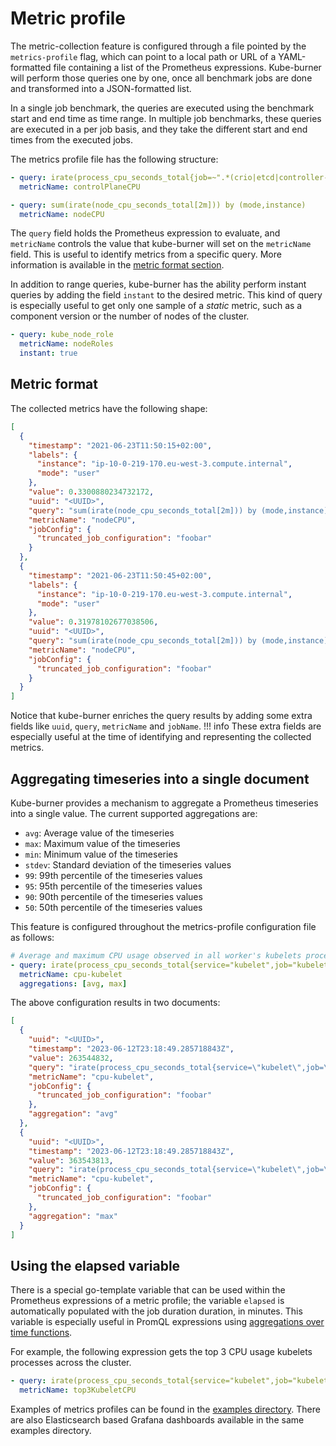 # Metric profile

The metric-collection feature is configured through a file pointed by the `metrics-profile` flag, which can point to a local path or URL of a YAML-formatted file containing a list of the Prometheus expressions. Kube-burner will perform those queries one by one, once all benchmark jobs are done and transformed into a JSON-formatted list.

In a single job benchmark, the queries are executed using the benchmark start and end time as time range. In multiple job benchmarks, these queries are executed in a per job basis, and they take the different start and end times from the executed jobs.

The metrics profile file has the following structure:

```yaml
- query: irate(process_cpu_seconds_total{job=~".*(crio|etcd|controller-manager|apiserver|scheduler).*"}[2m])
  metricName: controlPlaneCPU

- query: sum(irate(node_cpu_seconds_total[2m])) by (mode,instance)
  metricName: nodeCPU
```

The `query` field holds the Prometheus expression to evaluate, and `metricName` controls the value that kube-burner will set on the `metricName` field. This is useful to identify metrics from a specific query. More information is available in the [metric format section](#metric-format).

In addition to range queries, kube-burner has the ability perform instant queries by adding the field `instant` to the desired metric. This kind of query is especially useful to get only one sample of a *static* metric, such as a component version or the number of nodes of the cluster.

```yaml
- query: kube_node_role
  metricName: nodeRoles
  instant: true
```

## Metric format

The collected metrics have the following shape:

```json
[
  {
    "timestamp": "2021-06-23T11:50:15+02:00",
    "labels": {
      "instance": "ip-10-0-219-170.eu-west-3.compute.internal",
      "mode": "user"
    },
    "value": 0.3300880234732172,
    "uuid": "<UUID>",
    "query": "sum(irate(node_cpu_seconds_total[2m])) by (mode,instance) > 0",
    "metricName": "nodeCPU",
    "jobConfig": {
      "truncated_job_configuration": "foobar"
    }
  },
  {
    "timestamp": "2021-06-23T11:50:45+02:00",
    "labels": {
      "instance": "ip-10-0-219-170.eu-west-3.compute.internal",
      "mode": "user"
    },
    "value": 0.31978102677038506,
    "uuid": "<UUID>",
    "query": "sum(irate(node_cpu_seconds_total[2m])) by (mode,instance) > 0",
    "metricName": "nodeCPU",
    "jobConfig": {
      "truncated_job_configuration": "foobar"
    }
  }
]
```

Notice that kube-burner enriches the query results by adding some extra fields like `uuid`, `query`, `metricName` and `jobName`.
!!! info
    These extra fields are especially useful at the time of identifying and representing the collected metrics.

## Aggregating timeseries into a single document

Kube-burner provides a mechanism to aggregate a Prometheus timeseries into a single value.
The current supported aggregations are:

- `avg`: Average value of the timeseries
- `max`: Maximum value of the timeseries
- `min`: Minimum value of the timeseries
- `stdev`: Standard deviation of the timeseries values
- `99`: 99th percentile of the timeseries values
- `95`: 95th percentile of the timeseries values
- `90`: 90th percentile of the timeseries values
- `50`: 50th percentile of the timeseries values

This feature is configured throughout the metrics-profile configuration file as follows:

```yaml
# Average and maximum CPU usage observed in all worker's kubelets processes
- query: irate(process_cpu_seconds_total{service="kubelet",job="kubelet"}[2m]) and on (node) kube_node_role{role="worker"}
  metricName: cpu-kubelet
  aggregations: [avg, max]
```

The above configuration results in two documents:

```json
[
  {
    "uuid": "<UUID>",
    "timestamp": "2023-06-12T23:18:49.285718843Z",
    "value": 263544832,
    "query": "irate(process_cpu_seconds_total{service=\"kubelet\",job=\"kubelet\"}[2m]) and on (node) kube_node_role{role=\"worker\"}",
    "metricName": "cpu-kubelet",
    "jobConfig": {
      "truncated_job_configuration": "foobar"
    },
    "aggregation": "avg"
  },
  {
    "uuid": "<UUID>",
    "timestamp": "2023-06-12T23:18:49.285718843Z",
    "value": 363543813,
    "query": "irate(process_cpu_seconds_total{service=\"kubelet\",job=\"kubelet\"}[2m]) and on (node) kube_node_role{role=\"worker\"}",
    "metricName": "cpu-kubelet",
    "jobConfig": {
      "truncated_job_configuration": "foobar"
    },
    "aggregation": "max"
  }
]
```

## Using the elapsed variable

There is a special go-template variable that can be used within the Prometheus expressions of a metric profile; the variable `elapsed` is automatically populated with the job duration duration, in minutes. This variable is especially useful in PromQL expressions using [aggregations over time functions](https://prometheus.io/docs/prometheus/latest/querying/functions/#aggregation_over_time).

For example, the following expression gets the top 3 CPU usage kubelets processes across the cluster.

```yaml
- query: irate(process_cpu_seconds_total{service="kubelet",job="kubelet"}[2m]) * 100 and on (node) topk(3,avg_over_time(irate(process_cpu_seconds_total{service="kubelet",job="kubelet"}[2m])[{{ .elapsed }}:]))
  metricName: top3KubeletCPU
```

Examples of metrics profiles can be found in the [examples directory](https://github.com/cloud-bulldozer/kube-burner/tree/master/examples/). There are also Elasticsearch based Grafana dashboards available in the same examples directory.
